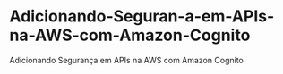 # Adicionando-Seguran-a-em-APIs-na-AWS-com-Amazon-Cognito
Adicionando Segurança em APIs na AWS com Amazon Cognito

